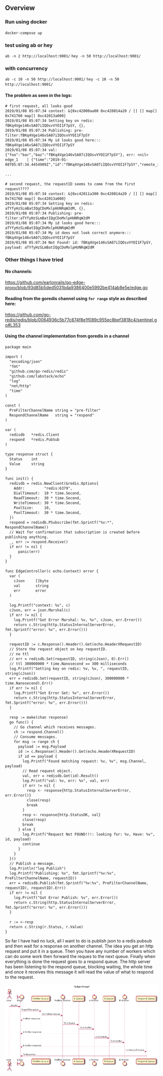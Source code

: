 ## Overview

### Run using docker

`docker-compose up`

### test using ab or hey
`ab -n 2 http://localhost:9001/`
`hey -n 50 http://localhost:9001/`

### with concurrency
`ab -c 10 -n 50 http://localhost:9001/`
`hey -c 10 -n 50 http://localhost:9001/`


#### The problem as seen in the logs:

```
# first request, all looks good
2019/01/08 05:07:34 context: &{0xc42000aa00 0xc420014a20 / [] [] map[] 0x741760 map[] 0xc42013a000}
2019/01/08 05:07:34 Setting key on redis: fBKq4Vge146vSA07iIQOsvVYOI1F7pSY, {},
2019/01/08 05:07:34 Publishing: pre-filter:fBKq4Vge146vSA07iIQOsvVYOI1F7pSY
2019/01/08 05:07:34 My id looks good here::: fBKq4Vge146vSA07iIQOsvVYOI1F7pSY
2019/01/08 05:07:34 val: {"foo":"bar","baz":"fBKq4Vge146vSA07iIQOsvVYOI1F7pSY"}, err: <nil>
edge_1    | {"time":"2019-01-08T05:07:34.4454909Z","id":"fBKq4Vge146vSA07iIQOsvVYOI1F7pSY","remote_ip":"172.21.0.1","host":"localhost:9001","method":"GET","uri":"/","user_agent":"ApacheBench/2.3","status":200,"error":"","latency":14514100","latency_human":"14.5141ms","bytes_in":0,"bytes_out":54}

...

# second request, the requestID seems to come from the first request????
2019/01/08 05:07:34 context: &{0xc42011a300 0xc420014a20 / [] [] map[] 0x741760 map[] 0xc42013a000}
2019/01/08 05:07:34 Setting key on redis: aTYfyHzSLmBatIQgCDoMxlpHUNRqW2dM, {},
2019/01/08 05:07:34 Publishing: pre-filter:aTYfyHzSLmBatIQgCDoMxlpHUNRqW2dM
2019/01/08 05:07:34 My id looks good here::: aTYfyHzSLmBatIQgCDoMxlpHUNRqW2dM
2019/01/08 05:07:34 My id does not look correct anymore::: fBKq4Vge146vSA07iIQOsvVYOI1F7pSY
2019/01/08 05:07:34 Not Found! id: fBKq4Vge146vSA07iIQOsvVYOI1F7pSY, payload: aTYfyHzSLmBatIQgCDoMxlpHUNRqW2dM

```

### Other things I have tried

#### No channels:
https://github.com/earlonrails/go-edge-proxy/blob/93d85b5ded5031bda9386400e5992be414ab8e5e/edge.go

#### Reading from the goredis channel using `for range` style as described here:
https://github.com/go-redis/redis/blob/0064936c5b77c874f8e1f089c955ec8bef3818c4/sentinel.go#L353

#### Using the channel implementation from goredis in a channel 

```
package main

import (
  "encoding/json"
  "fmt"
  "github.com/go-redis/redis"
  "github.com/labstack/echo"
  "log"
  "net/http"
  "time"
)

const (
  PreFilterChannelName string = "pre-filter"
  RespondChannelName   string = "respond"
)

var (
  redisdb   *redis.Client
  respond   *redis.PubSub
)

type response struct {
  Status    int
  Value     string
}

func init() {
  redisdb = redis.NewClient(&redis.Options{
    Addr:         "redis:6379",
    DialTimeout:  10 * time.Second,
    ReadTimeout:  30 * time.Second,
    WriteTimeout: 30 * time.Second,
    PoolSize:     10,
    PoolTimeout:  30 * time.Second,
  })
  respond = redisdb.PSubscribe(fmt.Sprintf("%v:*", RespondChannelName))
  // Wait for confirmation that subscription is created before publishing anything.
  _, err := respond.Receive()
  if err != nil {
      panic(err)
  }
}

func EdgeController(c echo.Context) error {
  var (
    cJson     []byte
    val       string
    err       error
  )

  log.Printf("context: %v", c)
  cJson, err = json.Marshal(c)
  if err != nil {
    log.Printf("Got Error Marshal: %v, %v", cJson, err.Error())
    return c.String(http.StatusInternalServerError, fmt.Sprintf("error: %v", err.Error()))
  }

  requestID := c.Response().Header().Get(echo.HeaderXRequestID)
  // Store the request object on key requestID.
  // no ttl
  // err = redisdb.Set(requestID, string(cJson), 0).Err()
  // ttl 300000000 * time.Nanosecond == 300 milliseconds
  log.Printf("Setting key on redis: %v, %v, ", requestID, string(cJson))
  err = redisdb.Set(requestID, string(cJson), 300000000 * time.Nanosecond).Err()
  if err != nil {
    log.Printf("Got Error Set: %v", err.Error())
    return c.String(http.StatusInternalServerError, fmt.Sprintf("error: %v", err.Error()))
  }

  resp := make(chan response)
  go func() {
    // Go channel which receives messages.
    ch := respond.Channel()
    // Consume messages.
    for msg := range ch {
      payload := msg.Payload
      id := c.Response().Header().Get(echo.HeaderXRequestID)
      if id == payload {
        log.Printf("Found matching request: %v, %v", msg.Channel, payload)
        // Read request object.
        val, err = redisdb.Get(id).Result()
        log.Printf("val: %v, err: %v", val, err)
        if err != nil {
          resp <- response{http.StatusInternalServerError, err.Error()}
          close(resp)
          break
        }
        resp <- response{http.StatusOK, val}
        close(resp)
        break
      } else {
        log.Printf("Request Not FOUND!!!: looking for: %v, Have: %v", id, payload)
        continue
      }
    }
  }()
  // Publish a message.
  log.Println("log Publish")
  log.Printf("Publishing: %v", fmt.Sprintf("%v:%v", PreFilterChannelName, requestID))
  err = redisdb.Publish(fmt.Sprintf("%v:%v", PreFilterChannelName, requestID), requestID).Err()
  if err != nil {
    log.Printf("Got Error Publish: %v", err.Error())
    return c.String(http.StatusInternalServerError, fmt.Sprintf("error: %v", err.Error()))
  }

  r := <-resp
  return c.String(r.Status, r.Value)
}

```

So far I have had no luck, all I want to do is publish json to a redis pubsub and then wait for a response on another channel. The idea you get an http request and put it in a queue. Then you have any number of workers which can do some work then forward the reques to the next queue. Finally when everything is done the request goes to a respond queue. The http server has been listening to the respond queue, blocking waiting, the whole time and once it receives this message it will read the value of what to respond to the request.

![Sequence Diagram](./sequence-diagram.png)